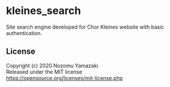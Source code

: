# kleines_search

Site search engine developed for Chor Kleines website with basic authentication.

## License

Copyright (c) 2020 Nozomu Yamazaki  
Released under the MIT license  
https://opensource.org/licenses/mit-license.php
